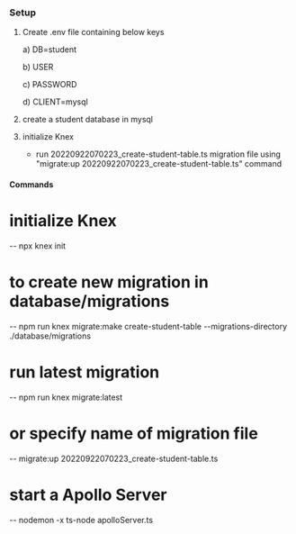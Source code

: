 ### Setup
1. Create .env file containing below keys

    a) DB=student
    
    b) USER
    
    c) PASSWORD
    
    d) CLIENT=mysql
    
2. create a student database in mysql   
3. initialize Knex
    - run 20220922070223_create-student-table.ts migration file using "migrate:up 20220922070223_create-student-table.ts" command

####  Commands

# initialize Knex
-- npx knex init

#  to create new migration in database/migrations
-- npm run knex migrate:make create-student-table --migrations-directory ./database/migrations

# run latest migration
-- npm run knex migrate:latest

# or specify name of migration file
-- migrate:up 20220922070223_create-student-table.ts

# start a Apollo Server
-- nodemon -x ts-node apolloServer.ts

